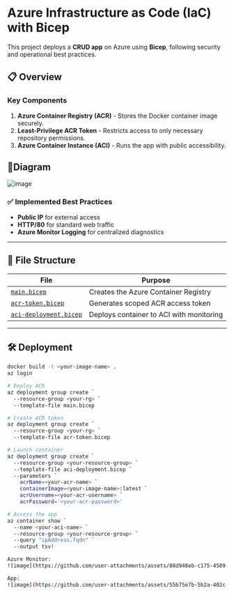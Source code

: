 # Azure Infrastructure as Code (IaC) with Bicep  

This project deploys a **CRUD app** on Azure using **Bicep**, following security and operational best practices.

## 📋 Overview  
### Key Components  
1. **Azure Container Registry (ACR)** - Stores the Docker container image securely.  
2. **Least-Privilege ACR Token** - Restricts access to only necessary repository permissions.  
3. **Azure Container Instance (ACI)** - Runs the app with public accessibility.

## 🔷Diagram
![image](https://github.com/user-attachments/assets/a3926ac5-bf12-4e2b-9367-5691a78acb48)


### ✅ Implemented Best Practices  
- **Public IP** for external access  
- **HTTP/80** for standard web traffic  
- **Azure Monitor Logging** for centralized diagnostics  
---

## 📂 File Structure  
| File | Purpose |  
|------|---------|  
| [`main.bicep`](./main.bicep) | Creates the Azure Container Registry |  
| [`acr-token.bicep`](./acr-token.bicep) | Generates scoped ACR access token |  
| [`aci-deployment.bicep`](./aci-deployment.bicep) | Deploys container to ACI with monitoring |  

---
## 🛠️ Deployment   
```bash
docker build -t <your-image-name> .
az login

# Deploy ACR
az deployment group create `
  --resource-group <your-rg> `
  --template-file main.bicep

# Create ACR token
az deployment group create `
  --resource-group <your-rg> `
  --template-file acr-token.bicep

# Launch container
az deployment group create `
  --resource-group <your-resource-group> `
  --template-file aci-deployment.bicep `
  --parameters `
    acrName=<your-acr-name> `
    containerImage=<your-image-name>:latest `
    acrUsername=<your-acr-username> `
    acrPassword='<your-acr-password>'

# Access the app
az container show `
  --name <your-aci-name> `
  --resource-group <your-resource-group> `
  --query "ipAddress.fqdn" `
  --output tsv!

Azure Monitor:
![image](https://github.com/user-attachments/assets/88d948eb-c175-4509-8320-4932eb284bf5)

App:
![image](https://github.com/user-attachments/assets/55b75e7b-5b2a-402c-9aed-17668f1e6e8e)


